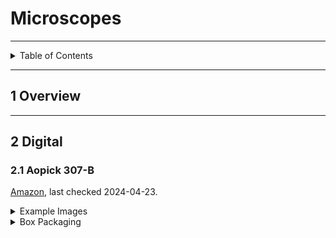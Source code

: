 # Microscopes

---

<details markdown="1">
  <summary>Table of Contents</summary>

- [1 Overview](#1-overview)
- [2 Digital](#2-digital)
- [2.1 Aopick 307-B](#21-aopick-307-b)

</details>

---

## 1 Overview

---

## 2 Digital

### 2.1 Aopick 307-B

[Amazon](https://www.amazon.ca/Microscope-AOPICK-Magnification-Adjustable-Compatible/dp/B0CB5GHG3L),
last checked 2024-04-23.


<details markdown="1">
  <summary>Example Images</summary>

![inspect mcu.jpeg](pictures/inspect%20mcu.jpeg)

![inspect pcb.jpeg](pictures/inspect%20pcb.jpeg)

</details>

<details markdown="1">
  <summary>Box Packaging</summary>

![307-b box1.jpeg](pictures/307-b%20box1.jpeg)
![307-b box2.jpeg](pictures/307-b%20box2.jpeg)
![307-b box3.jpeg](pictures/307-b%20box3.jpeg)
![307-b box4.jpeg](pictures/307-b%20box4.jpeg)

</details>
